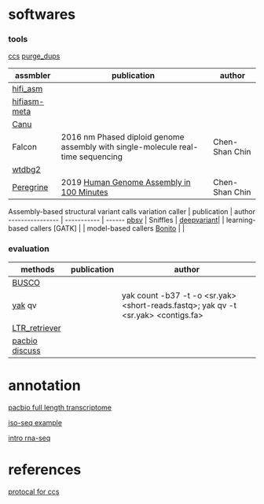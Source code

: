 # softwares
### tools
[ccs](https://github.com/PacificBiosciences/ccs)
[purge_dups](https://github.com/dfguan/purge_dups)


assmbler | publication | author
-------- | ----------- | ------
[hifi_asm](https://github.com/chhylp123/hifiasm) | 
[hifiasm-meta](https://github.com/xfengnefx/hifiasm-meta) | 
[Canu](https://github.com/marbl/canu) |
Falcon | 2016 nm Phased diploid genome assembly with single-molecule real-time sequencing | Chen-Shan Chin
[wtdbg2](https://github.com/ruanjue/wtdbg2) |
[Peregrine](https://github.com/cschin/peregrine) | 2019 [Human Genome Assembly in 100 Minutes](https://www.biorxiv.org/content/10.1101/705616v1) | Chen-Shan Chin



Assembly-based structural variant calls
variation caller | publication | author
---------------- | ----------- | ------
[pbsv](https://github.com/PacificBiosciences/pbsv) | 
Sniffles |
[deepvariant](https://github.com/google/deepvariant)| | learning-based callers
[GATK] | | model-based callers
[Bonito](https://github.com/nanoporetech/bonito) | |

### evaluation
methods | publication | author
------- | ----------- | ------
[BUSCO](https://busco.ezlab.org/) | |
[yak](https://github.com/lh3/yak) qv | | yak count -b37 -t <nThreads> -o <sr.yak> <short-reads.fastq>; yak qv -t <nThreads> <sr.yak> <contigs.fa>
[LTR_retriever](https://github.com/oushujun/LTR_retriever) | |
[pacbio discuss](https://www.pacb.com/blog/beyond-contiguity/) | |

# annotation
[pacbio full length transcriptome](https://www.pacb.com/applications/rna-sequencing/)

[iso-seq example](https://downloads.pacbcloud.com/public/dataset/redwood2020/isoseq/)

[intro rna-seq](https://mbernste.github.io/posts/rna_seq_basics/)

# references
[protocal for ccs](https://www.biorxiv.org/content/10.1101/519025v2)
